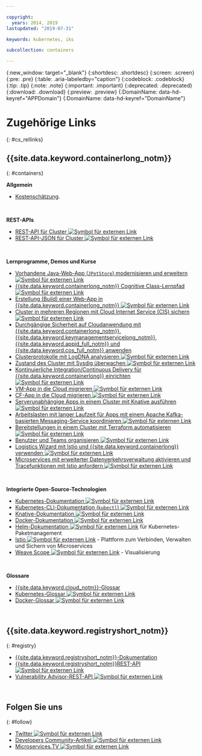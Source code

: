```yaml
---

copyright:
  years: 2014, 2019
lastupdated: "2019-07-31"

keywords: kubernetes, iks

subcollection: containers

---
```


{:new_window: target="_blank"}
{:shortdesc: .shortdesc}
{:screen: .screen}
{:pre: .pre}
{:table: .aria-labeledby="caption"}
{:codeblock: .codeblock}
{:tip: .tip}
{:note: .note}
{:important: .important}
{:deprecated: .deprecated}
{:download: .download}
{:preview: .preview}
{:DomainName: data-hd-keyref="APPDomain"}
{:DomainName: data-hd-keyref="DomainName"}



# Zugehörige Links
{: #cs_rellinks}

## {{site.data.keyword.containerlong_notm}}
{: #containers}

**Allgemein**

- [Kostenschätzung](/docs/billing-usage?topic=billing-usage-cost#cost).

<br />


**REST-APIs**

- [REST-API für Cluster ![Symbol für externen Link](../icons/launch-glyph.svg "Symbol für externen Link")](https://containers.cloud.ibm.com/global/swagger-global-api/)
- [REST-API-JSON für Cluster ![Symbol für externen Link](../icons/launch-glyph.svg "Symbol für externen Link")](https://containers.cloud.ibm.com/global/swagger-global-api/swagger.json)

<br />


**Lernprogramme, Demos und Kurse**

- [Vorhandene Java-Web-App (`JPetStore`) modernisieren und erweitern ![Symbol für externen Link](../icons/launch-glyph.svg "Symbol für externen Link")](https://github.com/IBM-Cloud/jpetstore-kubernetes)
- [{{site.data.keyword.containerlong_notm}} Cognitive Class-Lernpfad ![Symbol für externen Link](../icons/launch-glyph.svg "Symbol für externen Link")](https://cognitiveclass.ai/learn/containers-k8s-and-istio-on-ibm-cloud/)
- [Erstellung (Build) einer Web-App in {{site.data.keyword.containerlong_notm}} ![Symbol für externen Link](../icons/launch-glyph.svg "Symbol für externen Link")](/docs/tutorials?topic=solution-tutorials-scalable-webapp-kubernetes#scalable-webapp-kubernetes)
- [Cluster in mehreren Regionen mit Cloud Internet Service (CIS) sichern ![Symbol für externen Link](../icons/launch-glyph.svg "Symbol für externen Link")](/docs/tutorials?topic=solution-tutorials-multi-region-k8s-cis#multi-region-k8s-cis)
- [Durchgängige Sicherheit auf Cloudanwendung mit {{site.data.keyword.containerlong_notm}}, {{site.data.keyword.keymanagementservicelong_notm}}, {{site.data.keyword.appid_full_notm}} und {{site.data.keyword.cos_full_notm}} anwenden](/docs/tutorials?topic=solution-tutorials-cloud-e2e-security#cloud-e2e-security)
- [Clusterprotokolle mit LogDNA analysieren ![Symbol für externen Link](../icons/launch-glyph.svg "Symbol für externen Link")](/docs/services/Log-Analysis-with-LogDNA?topic=LogDNA-kube#kube)
- [Zustand des Cluster mit Sysdig überwachen ![Symbol für externen Link](../icons/launch-glyph.svg "Symbol für externen Link")](/docs/services/Monitoring-with-Sysdig?topic=Sysdig-kubernetes_cluster#kubernetes_cluster)
- [Kontinuierliche Integration/Continuous Delivery für {{site.data.keyword.containerlong}} einrichten ![Symbol für externen Link](../icons/launch-glyph.svg "Symbol für externen Link")](/docs/tutorials?topic=solution-tutorials-continuous-deployment-to-kubernetes#continuous-deployment-to-kubernetes)
- [VM-App in die Cloud migrieren ![Symbol für externen Link](../icons/launch-glyph.svg "Symbol für externen Link")](/docs/tutorials?topic=solution-tutorials-vm-to-containers-and-kubernetes#vm-to-containers-and-kubernetes)
- [CF-App in die Cloud migrieren ![Symbol für externen Link](../icons/launch-glyph.svg "Symbol für externen Link")](/docs/containers?topic=containers-cf_tutorial#cf_tutorial)
- [Serverunabhängige Apps in einem Cluster mit Knative ausführen ![Symbol für externen Link](../icons/launch-glyph.svg "Symbol für externen Link")](/docs/containers?topic=containers-serverless-apps-knative)
- [Arbeitslasten mit langer Laufzeit für Apps mit einem Apache Kafka-basierten Messaging-Service koordinieren ![Symbol für externen Link](../icons/launch-glyph.svg "Symbol für externen Link")](/docs/tutorials?topic=solution-tutorials-pub-sub-object-storage#pub-sub-object-storage)
- [Bereitstellungen in einem Cluster mit Terraform automatisieren ![Symbol für externen Link](../icons/launch-glyph.svg "Symbol für externen Link")](/docs/tutorials?topic=solution-tutorials-plan-create-update-deployments#plan-create-update-deployments)
- [Benutzer und Teams organisieren ![Symbol für externen Link](../icons/launch-glyph.svg "Symbol für externen Link")](/docs/tutorials?topic=solution-tutorials-users-teams-applications#users-teams-applications)
- [Logistics Wizard mit Istio und {{site.data.keyword.containerlong}} verwenden ![Symbol für externen Link](../icons/launch-glyph.svg "Symbol für externen Link")](https://github.com/IBM-Cloud/logistics-wizard-kubernetes)
- [Microservices mit erweiterter Datenverkehrsverwaltung aktivieren und Tracefunktionen mit Istio anfordern ![Symbol für externen Link](../icons/launch-glyph.svg "Symbol für externen Link")](https://developer.ibm.com/code/patterns/manage-microservices-traffic-using-istio/)

<br />


**Integrierte Open-Source-Technologien**

- [Kubernetes-Dokumentation ![Symbol für externen Link](../icons/launch-glyph.svg "Symbol für externen Link")](https://kubernetes.io/)
- [Kubernetes-CLI-Dokumentation (`kubectl`) ![Symbol für externen Link](../icons/launch-glyph.svg "Symbol für externen Link")](https://kubectl.docs.kubernetes.io/)
- [Knative-Dokumentation ![Symbol für externen Link](../icons/launch-glyph.svg "Symbol für externen Link")](https://github.com/knative/docs)
- [Docker-Dokumentation ![Symbol für externen Link](../icons/launch-glyph.svg "Symbol für externen Link")](https://docs.docker.com/engine/)
- <a href="https://docs.helm.sh/helm/" target="_blank">Helm-Dokumentation <img src="../icons/launch-glyph.svg" alt="Symbol für externen Link"></a> für Kubernetes-Paketmanagement
- [Istio ![Symbol für externen Link](../icons/launch-glyph.svg "Symbol für externen Link")](https://istio.io/) - Plattform zum Verbinden, Verwalten und Sichern von Microservices
- [Weave Scope ![Symbol für externen Link](../icons/launch-glyph.svg "Symbol für externen Link")](https://www.weave.works/oss/scope/) - Visualisierung

<br />


**Glossare**

- [{{site.data.keyword.cloud_notm}}-Glossar](/docs/overview/glossary?topic=overview-glossary#glossary)
- [Kubernetes-Glossar ![Symbol für externen Link](../icons/launch-glyph.svg "Symbol für externen Link")](https://kubernetes.io/docs/reference/glossary/?fundamental=true)
- [Docker-Glossar ![Symbol für externen Link](../icons/launch-glyph.svg "Symbol für externen Link")](https://docs.docker.com/glossary/)

<br />


## {{site.data.keyword.registryshort_notm}}
{: #registry}

- [{{site.data.keyword.registryshort_notm}}-Dokumentation](/docs/services/Registry?topic=registry-getting-started)
- [{{site.data.keyword.registryshort_notm}}REST-API ![Symbol für externen Link](../icons/launch-glyph.svg "Symbol für externen Link")](https://{DomainName}/apidocs/container-registry)
- [Vulnerability Advisor-REST-API ![Symbol für externen Link](../icons/launch-glyph.svg "Symbol für externen Link")](https://{DomainName}/apidocs/container-registry/va)

<br />


## Folgen Sie uns
{: #follow}

- [Twitter ![Symbol für externen Link](../icons/launch-glyph.svg "Symbol für externen Link")](https://twitter.com/hashtag/IKS)
- [Developers Community-Artikel ![Symbol für externen Link](../icons/launch-glyph.svg "Symbol für externen Link")](https://www.ibm.com/blogs/bluemix/tag/containers/)
- [Microservices.TV ![Symbol für externen Link](../icons/launch-glyph.svg "Symbol für externen Link")](https://developer.ibm.com/tv/microservices/)

<br />

